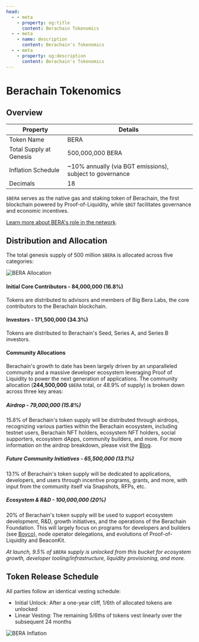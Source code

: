 ```yaml
---
head:
  - - meta
    - property: og:title
      content: Berachain Tokenomics
  - - meta
    - name: description
      content: Berachain's Tokenomics
  - - meta
    - property: og:description
      content: Berachain's Tokenomics
---
```


<script setup>
  import config from '@berachain/config/constants.json';
</script>

# Berachain Tokenomics

## Overview

| Property                | Details                                                  |
| ----------------------- | -------------------------------------------------------- |
| Token Name              | BERA                                                     |
| Total Supply at Genesis | 500,000,000 BERA                                         |
| Inflation Schedule      | ~10% annually (via BGT emissions), subject to governance |
| Decimals                | 18                                                       |

`$BERA` serves as the native gas and staking token of Berachain, the first blockchain powered by Proof-of-Liquidity, while `$BGT` facilitates governance and economic incentives.

[Learn more about BERA's role in the network](/learn/pol/tokens/bera).

## Distribution and Allocation

The total genesis supply of 500 million `$BERA` is allocated across five categories:

![BERA Allocation](/assets/bera-allocation.png)

#### Initial Core Contributors - 84,000,000 (16.8%)

Tokens are distributed to advisors and members of Big Bera Labs, the core contributors to the Berachain blockchain.

#### Investors - 171,500,000 (34.3%)

Tokens are distributed to Berachain's Seed, Series A, and Series B investors.

#### Community Allocations

Berachain's growth to date has been largely driven by an unparalleled community and a massive developer ecosystem leveraging Proof of Liquidity to power the next generation of applications. The community allocation (**244,500,000** `$BERA` total, or 48.9% of supply) is broken down across three key areas:

##### Airdrop - 79,000,000 (15.8%)

15.8% of Berachain's token supply will be distributed through airdrops, recognizing various parties within the Berachain ecosystem, including testnet users, Berachain NFT holders, ecosystem NFT holders, social supporters, ecosystem dApps, community builders, and more. For more information on the airdrop breakdown, please visit the [Blog](https://blog.berachain.com/blog/berachain-airdrop-overview).

##### Future Community Initiatives - 65,500,000 (13.1%)

13.1% of Berachain's token supply will be dedicated to applications, developers, and users through incentive programs, grants, and more, with input from the community itself via Snapshots, RFPs, etc.

##### Ecosystem & R&D - 100,000,000 (20%)

20% of Berachain's token supply will be used to support ecosystem development, R&D, growth initiatives, and the operations of the Berachain Foundation. This will largely focus on programs for developers and builders (see [Boyco](https://boyco.berachain.com/)), node operator delegations, and evolutions of Proof-of-Liquidity and BeaconKit.

_At launch, 9.5% of `$BERA` supply is unlocked from this bucket for ecosystem growth, developer tooling/infrastructure, liquidity provisioning, and more._

## Token Release Schedule

All parties follow an identical vesting schedule:

- Initial Unlock: After a one-year cliff, 1/6th of allocated tokens are unlocked
- Linear Vesting: The remaining 5/6ths of tokens vest linearly over the subsequent 24 months

![BERA Inflation](/assets/bera-inflation.png)

